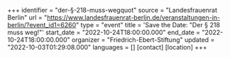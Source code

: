 +++
identifier = "der-§-218-muss-wegquot"
source = "Landesfrauenrat Berlin"
url = "https://www.landesfrauenrat-berlin.de/veranstaltungen-in-berlin/?event_id1=6260"
type = "event"
title = 'Save the Date: "Der § 218 muss weg!"'
start_date = "2022-10-24T18:00:00.000"
end_date = "2022-10-24T18:00:00.000"
organizer = "Friedrich-Ebert-Stiftung"
updated = "2022-10-03T01:29:08.000"
languages = []
[contact]
[location]
+++